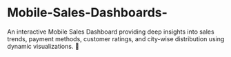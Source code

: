 # Mobile-Sales-Dashboards-
An interactive Mobile Sales Dashboard providing deep insights into sales trends, payment methods, customer ratings, and city-wise distribution using dynamic visualizations. 🚀
